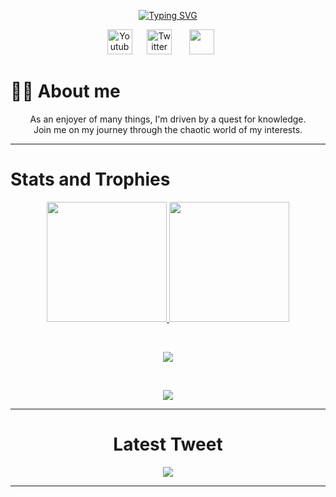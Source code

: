 <!--Heading matrix-->



<!--##############################################################################################################################################################-->

<!-- Readme typing SVg- https://git.io/typing-svg -->
<!-- Koodos to DenverCoder1-->

<p align="Center">
<a href="https://git.io/typing-svg"><img src="https://readme-typing-svg.demolab.com?font=Fira+Code&pause=3000&color=0BF700&center=true&width=500&lines=Millitarychest;Stupid+things+done+good+enough" alt="Typing SVG" /></a>
  </p>

<!--##############################################################################################################################################################-->

<!--Social Media-->
<!--Icons from https://www.iconfinder.com/-->
<p align="center">
<a href="https://www.youtube.com/@millitarychest"><img width="40px" alt="Youtube" title="Youtube" src="https://www.iconsdb.com/icons/preview/green/youtube-3-xxl.png"/></a>&#8287;&#8287;&#8287;&#8287;&#8287;
<a href="https://twitter.com/Millitarychest"><img width="40px" alt="Twitter" title="Twitter" src="https://www.iconsdb.com/icons/preview/green/twitter-3-xxl.png"/></a>
  &#8287;&#8287;&#8287;&#8287;&#8287;
<a href="https://discord.com/users/223143556770955273" alt="Discord" title="Discord"><img width="40px" src="https://www.iconsdb.com/icons/preview/green/discord-xxl.png"/></a> &#8287;&#8287;&#8287;&#8287;&#8287;  



</p>

<!--##############################################################################################################################################################-->

<h1>🙋‍♂️ About me</h1>
<p align="center">
As an enjoyer of many things, I'm driven by a quest for knowledge. <br>
Join me on my journey through the chaotic world of my interests.
</p>
<hr>
<!--##############################################################################################################################################################-->

<!--Achivemnts

<details>
  <summary><h1>🏆 Achievements</h1></summary>
  <hr>

  <a href="https://app.hackthebox.com/profile/1252668" title="Hack the box" style="color: inherit; text-decoration: none;">

  <hr><h3>&nbsp;&nbsp;&nbsp;&nbsp;<img width=20px src="https://static-00.iconduck.com/assets.00/hack-the-box-icon-512x512-pokr8xc5.png"> Hack The Box</h3>
  <blockquote><p>See some of my most noteworthy achievements on the Hack The Box platform.</p></blockquote>
  <br><table align="center">
    <tr align="center">
      <th><b>Personal Best Rank</b></th>
      <th><b>Final Score</b></th>
      <th><b>Users Owns</b></th>
      <th><b>Systems Own</b></th>
      <th><b>Rank Type</b></th>
    </tr>
    <tr align="center">
      <td>438</td>
      <td>240</td>
      <td>18</td>
      <td>14</td>
      <td>Pro Hacker</td>
    </tr>
  </table>
  <p>

  </p>
  </a>


  <a href="https://play.picoctf.org/users/Millitarychest" title="PicoCTF" style="color: inherit; text-decoration: none;">
  <hr><h3>&nbsp;&nbsp;&nbsp;&nbsp;<img width=55px src="https://play.picoctf.org/static/media/picoctf-logo-horizontal-white.17fdf0dcdef08dc3396a195b95e3bc29.svg"> PicoCTF</h3>
  <blockquote><p>Check out some of my accomplishments on PicoCTF.</p></blockquote>
 <br><table align="center">
    <tr align="center">
      <th><b>Gym Score</b></th>
      <th><b>Challenges Solved</b></th>
      </tr>
    <tr align="center">
      <td>60</td>
      <td>5</td>
    </tr>
  </table>
  <p>
 </p>
  </a>

  </details>
<hr>
<!--#####################################################################################################################################################################################-->

<h1>Stats and Trophies</h1>

<p align="center">
<a href="https://github.com/Millitarychest">
  <img src="https://github-readme-stats.vercel.app/api?username=Millitarychest&theme=midnight-purple&hide_border=false&include_all_commits=true&count_private=true"height="192px">
  <img src="https://github-readme-stats.vercel.app/api/top-langs/?username=Millitarychest&theme=midnight-purple&hide_border=false&include_all_commits=true&count_private=true&layout=compact" height="192px">
</a></p>
<br>

<p align="center"><img src="https://github-profile-trophy.vercel.app/?username=Millitarychest&theme=tokyonight&no-frame=false&no-bg=false&margin-w=4"></p>
<br>
<p align="center"><img src="https://www.hackthebox.com/badge/image/1252668"></p>
<hr>
<!--###########################################################################################################################################################-->

<!--Koodoss to https://github.com/VishwaGauravIn/github-twitter-card-embed-->


<h1 align="center">Latest Tweet</h1> 
<p align="center">
<a href="https://twitter.com/Millitarychest"><img src="https://gtce.itsvg.in/api?username=Millitarychest&theme=dracula&response=true&border=true&time=true&icon=default"/></a>
</p> </a>
<hr>
